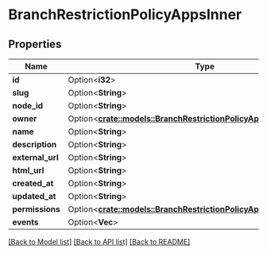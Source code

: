# BranchRestrictionPolicyAppsInner

## Properties

Name | Type | Description | Notes
------------ | ------------- | ------------- | -------------
**id** | Option<**i32**> |  | [optional]
**slug** | Option<**String**> |  | [optional]
**node_id** | Option<**String**> |  | [optional]
**owner** | Option<[**crate::models::BranchRestrictionPolicyAppsInnerOwner**](branch_restriction_policy_apps_inner_owner.md)> |  | [optional]
**name** | Option<**String**> |  | [optional]
**description** | Option<**String**> |  | [optional]
**external_url** | Option<**String**> |  | [optional]
**html_url** | Option<**String**> |  | [optional]
**created_at** | Option<**String**> |  | [optional]
**updated_at** | Option<**String**> |  | [optional]
**permissions** | Option<[**crate::models::BranchRestrictionPolicyAppsInnerPermissions**](branch_restriction_policy_apps_inner_permissions.md)> |  | [optional]
**events** | Option<**Vec<String>**> |  | [optional]

[[Back to Model list]](../README.md#documentation-for-models) [[Back to API list]](../README.md#documentation-for-api-endpoints) [[Back to README]](../README.md)


